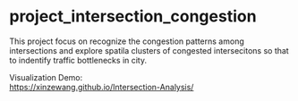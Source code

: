 # project_intersection_congestion
This project focus on recognize the congestion patterns among intersections and explore spatila clusters of congested intersecitons so that to indentify traffic bottlenecks in city.  

Visualization Demo:  
https://xinzewang.github.io/Intersection-Analysis/
